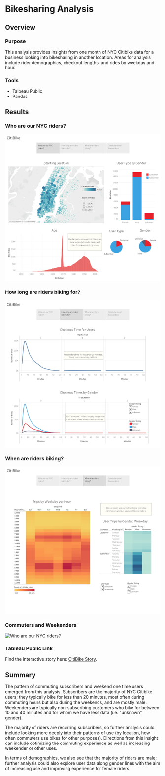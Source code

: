 # Bikesharing Analysis

## Overview

### Purpose
This analysis provides insights from one month of NYC Citibike data for a business looking into bikesharing in another location. Areas for analysis include rider demographics, checkout lengths, and rides by weekday and hour. 

### Tools
* Talbeau Public
* Pandas 

## Results

### Who are our NYC riders?

![Who are our NYC riders?](Resources/demographics.png)

### How long are riders biking for?

![Who are our NYC riders?](Resources/length.png)


### When are riders biking?

![Who are our NYC riders?](Resources/time.png)

### Commuters and Weekenders

![Who are our NYC riders?](Resources/commuter_v_weekender.png.png)

### Tableau Public Link
Find the interactive story here: [CitiBike Story](https://public.tableau.com/app/profile/sarah.gallagher6694/viz/CitiBikeStory_16532014288480/CitiBike?publish=yes). 

## Summary 

The pattern of commuting subscribers and weekend one time users emerged from this analysis. Subscribers are the majority of NYC Citibike users; they typically bike for less than 20 minutes, most often during commuting hours but also during the weekends, and are mostly male. Weekenders are typically non-subscribing customers who bike for between 10 and 40 minutes and for whom we have less data (i.e. "unknown" gender).

The majority of riders are recurring subscribers, so further analysis could include looking more deeply into their patterns of use (by location, how often commuters use bikes for other purposes). Directions from this insight can include optimizing the commuting experience as well as increasing weekender or other uses. 

In terms of demographics, we also see that the majority of riders are male; further analysis could also explore user data along gender lines with the aim of increasing use and improving experience for female riders. 
